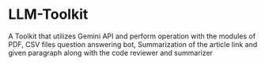 # LLM-Toolkit
A Toolkit that utilizes Gemini API and perform operation with the modules of PDF, CSV files question answering bot, Summarization of the article link and given paragraph along with the code reviewer and summarizer
